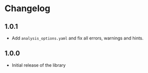 # Changelog

## 1.0.1

- Add `analysis_options.yaml` and fix all errors, warnings and hints.

## 1.0.0

- Initial release of the library